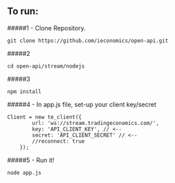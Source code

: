 ## To run:

#####1 - Clone Repository.
```
git clone https://github.com/ieconomics/open-api.git
```

#####2
```
cd open-api/stream/nodejs
```

#####3
```
npm install
```


#####4 - In app.js file, set-up your client key/secret
```
Client = new te_client({
		url: 'ws://stream.tradingeconomics.com/',
		key: 'API_CLIENT_KEY', // <--
		secret: 'API_CLIENT_SECRET' // <--
		//reconnect: true
	});
```

#####5 - Run it!
```
node app.js
```



